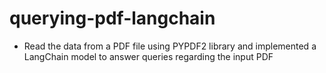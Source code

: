 # querying-pdf-langchain
- Read the data from a PDF file using PYPDF2 library and implemented a LangChain model to answer queries regarding the input PDF